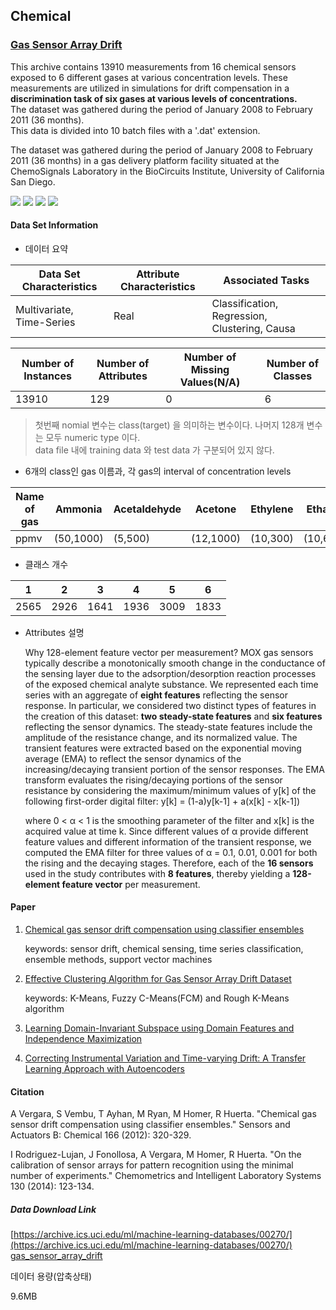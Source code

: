 ## Chemical
### [Gas Sensor Array Drift](https://archive.ics.uci.edu/ml/datasets/Gas+Sensor+Array+Drift+Dataset+at+Different+Concentrations)  

This archive contains 13910 measurements from 16 chemical sensors exposed to 6 different gases at various concentration levels. These measurements are utilized in simulations for drift compensation in a __discrimination task of six gases at various levels of concentrations.__  
The dataset was gathered during the period of January 2008 to February 2011 (36 months).  
This data is divided into 10 batch files with a '.dat' extension.  

The dataset was gathered during the period of January 2008 to February 2011 (36 months) in a gas delivery platform facility situated at the ChemoSignals Laboratory in the BioCircuits Institute, University of California San Diego.    

![](https://img.shields.io/badge/sector-chemical-red.svg)
![](https://img.shields.io/badge/labeled-yes-blue.svg)
![](https://img.shields.io/badge/time--series-yes-blue.svg)  ![](<https://img.shields.io/badge/simulation-yes-blue.svg>)       

#### Data Set Information    


- 데이터 요약  

Data Set Characteristics | Attribute Characteristics | Associated Tasks  
---- | ---- | ----  
Multivariate, Time-Series | Real | Classification, Regression, Clustering, Causa  

Number of Instances | Number of Attributes | Number of Missing Values(N/A) | Number of Classes
---- | ---- | ---- | ----    
13910 | 129 | 0 | 6            

> 첫번째 nomial 변수는 class(target) 을 의미하는 변수이다. 나머지 128개 변수는 모두 numeric type 이다.   
> data file 내에 training data 와 test data 가 구분되어 있지 않다.  

- 6개의 class인 gas 이름과, 각 gas의 interval of concentration levels  

Name of gas| Ammonia | Acetaldehyde | Acetone | Ethylene | Ethanol | Toluene  
---- | ---- | ---- | ---- | ---- | ---- | ----   
ppmv | (50,1000) | (5,500) | (12,1000) | (10,300) | (10,600) | (10,100)  


- 클래스 개수  

| 1    | 2    | 3    | 4    | 5    | 6    |
| ---- | ---- | ---- | ---- | ---- | ---- |
| 2565 | 2926 | 1641 | 1936 | 3009 | 1833 |

- Attributes 설명    

  Why 128-element feature vector per measurement? MOX gas sensors typically describe a monotonically smooth change in the conductance of the sensing layer due to the adsorption/desorption reaction processes of the exposed chemical analyte substance. We represented each time series with an aggregate of __eight features__ reflecting the sensor response. In particular, we considered two distinct types of features in the creation of this dataset: __two steady-state features__ and __six features__ reflecting the sensor dynamics. The steady-state features include the amplitude of the resistance change, and its normalized value. The transient features were extracted based on the exponential moving average (EMA) to reflect the sensor dynamics of the increasing/decaying transient portion of the sensor responses. The EMA transform evaluates the rising/decaying portions of the sensor resistance by considering the maximum/minimum values of y[k] of the following first-order digital filter:  y[k] = (1-a)y[k-1] + a(x[k] - x[k-1])     

  where 0 < α < 1 is the smoothing parameter of the filter and x[k] is the acquired value at time k. Since different values of α provide different feature values and different information of the transient response, we computed the EMA filter for three values of α = 0.1, 0.01, 0.001 for both the rising and the decaying stages. Therefore, each of the __16 sensors__ used in the study contributes with __8 features__, thereby yielding a __128-element feature vector__ per measurement.     

   

#### Paper   

1. [Chemical gas sensor drift compensation using classifier ensembles](<https://www.researchgate.net/publication/216301619_Gas_sensor_drift_mitigation_using_classifier_ensembles>)     

   keywords: sensor drift, chemical sensing, time series classification, ensemble methods, support vector machines     

2. [Effective Clustering Algorithm for Gas Sensor Array
   Drift Dataset](<http://www.periyaruniversity.ac.in/ijcii/issue/Vol3No3December2013/IJCII%203-3-111.pdf>)    

   keywords: K-Means, Fuzzy C-Means(FCM) and Rough K-Means algorithm     

3. [Learning Domain-Invariant Subspace using Domain Features and Independence Maximization](<https://arxiv.org/pdf/1603.04535.pdf>)    

4. [Correcting Instrumental Variation and Time-varying Drift: A Transfer Learning Approach with Autoencoders](<http://yanke23.com/papers/preprint_DCAE.pdf>)      

#### Citation  

 A Vergara, S Vembu, T Ayhan, M Ryan, M Homer, R Huerta. "Chemical gas sensor drift compensation using classifier ensembles." Sensors and Actuators B: Chemical 166 (2012): 320-329.     

I Rodriguez-Lujan, J Fonollosa, A Vergara, M Homer, R Huerta. "On the calibration of sensor arrays for pattern recognition using the minimal number of experiments." Chemometrics and Intelligent Laboratory Systems 130 (2014): 123-134.    

##### Data Download Link   
[https://archive.ics.uci.edu/ml/machine-learning-databases/00270/](https://archive.ics.uci.edu/ml/machine-learning-databases/00270/)    
[gas_sensor_array_drift](https://github.com/LSHReader/data-explanation/tree/master/Gas%20Sensor%20Array%20Drift/gas_sensor_array_drift/gas_sensor_array_drift)     

데이터 용량(압축상태)     

9.6MB      

